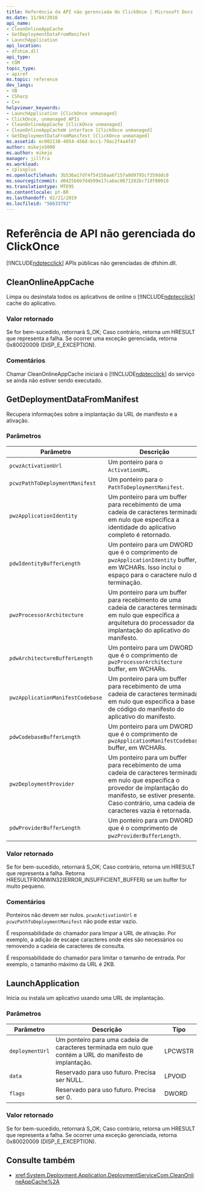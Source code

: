 ```yaml
---
title: Referência da API não gerenciada do ClickOnce | Microsoft Docs
ms.date: 11/04/2016
api_name:
- CleanOnlineAppCache
- GetDeploymentDataFromManifest
- LaunchApplication
api_location:
- dfshim.dll
api_type:
- COM
topic_type:
- apiref
ms.topic: reference
dev_langs:
- VB
- CSharp
- C++
helpviewer_keywords:
- LaunchApplication [ClickOnce unmanaged]
- ClickOnce, unmanaged APIs
- CleanOnlineAppCache [ClickOnce unmanaged]
- CleanOnlineAppCacheW interface [ClickOnce unmanaged]
- GetDeploymentDataFromManifest [ClickOnce unmanaged]
ms.assetid: ec002138-4054-456d-bcc1-79ac2f4a4fd7
author: mikejo5000
ms.author: mikejo
manager: jillfra
ms.workload:
- cplusplus
ms.openlocfilehash: 3b536a17df4f54158aa6f157a0d9795cf359ddc0
ms.sourcegitcommit: d0425b6b7d4b99e17ca6ac0671282bc718f80910
ms.translationtype: MTE95
ms.contentlocale: pt-BR
ms.lasthandoff: 02/21/2019
ms.locfileid: "56633792"
---
```

# <a name="clickonce-unmanaged-api-reference"></a>Referência de API não gerenciada do ClickOnce
[!INCLUDE[ndptecclick](../deployment/includes/ndptecclick_md.md)] APIs públicas não gerenciadas de dfshim.dll.

## <a name="cleanonlineappcache"></a>CleanOnlineAppCache
 Limpa ou desinstala todos os aplicativos de online o [!INCLUDE[ndptecclick](../deployment/includes/ndptecclick_md.md)] cache do aplicativo.

### <a name="return-value"></a>Valor retornado
 Se for bem-sucedido, retornará S_OK; Caso contrário, retorna um HRESULT que representa a falha. Se ocorrer uma exceção gerenciada, retorna 0x80020009 (DISP_E_EXCEPTION).

### <a name="remarks"></a>Comentários
 Chamar CleanOnlineAppCache iniciará o [!INCLUDE[ndptecclick](../deployment/includes/ndptecclick_md.md)] do serviço se ainda não estiver sendo executado.

## <a name="getdeploymentdatafrommanifest"></a>GetDeploymentDataFromManifest
 Recupera informações sobre a implantação da URL de manifesto e a ativação.

### <a name="parameters"></a>Parâmetros

|Parâmetro|Descrição|Tipo|
|---------------|-----------------|----------|
|`pcwzActivationUrl`|Um ponteiro para o `ActivationURL`.|LPCWSTR|
|`pcwzPathToDeploymentManifest`|Um ponteiro para o `PathToDeploymentManifest`.|LPCWSTR|
|`pwzApplicationIdentity`|Um ponteiro para um buffer para recebimento de uma cadeia de caracteres terminada em nulo que especifica a identidade do aplicativo completo é retornado.|LPWSTR|
|`pdwIdentityBufferLength`|Um ponteiro para um DWORD que é o comprimento de `pwzApplicationIdentity` buffer, em WCHARs. Isso inclui o espaço para o caractere nulo de terminação.|LPDWORD|
|`pwzProcessorArchitecture`|Um ponteiro para um buffer para recebimento de uma cadeia de caracteres terminada em nulo que especifica a arquitetura do processador da implantação do aplicativo do manifesto.|LPWSTR|
|`pdwArchitectureBufferLength`|Um ponteiro para um DWORD que é o comprimento de `pwzProcessorArchitecture` buffer, em WCHARs.|LPDWORD|
|`pwzApplicationManifestCodebase`|Um ponteiro para um buffer para recebimento de uma cadeia de caracteres terminada em nulo que especifica a base de código do manifesto do aplicativo do manifesto.|LPWSTR|
|`pdwCodebaseBufferLength`|Um ponteiro para um DWORD que é o comprimento de `pwzApplicationManifestCodebase` buffer, em WCHARs.|LPDWORD|
|`pwzDeploymentProvider`|Um ponteiro para um buffer para recebimento de uma cadeia de caracteres terminada em nulo que especifica o provedor de implantação do manifesto, se estiver presente. Caso contrário, uma cadeia de caracteres vazia é retornada.|LPWSTR|
|`pdwProviderBufferLength`|Um ponteiro para um DWORD que é o comprimento de `pwzProviderBufferLength`.|LPDWORD|

### <a name="return-value"></a>Valor retornado
 Se for bem-sucedido, retornará S_OK; Caso contrário, retorna um HRESULT que representa a falha. Retorna HRESULTFROMWIN32(ERROR_INSUFFICIENT_BUFFER) se um buffer for muito pequeno.

### <a name="remarks"></a>Comentários
 Ponteiros não devem ser nulos. `pcwzActivationUrl` e `pcwzPathToDeploymentManifest` não pode estar vazio.

 É responsabilidade do chamador para limpar a URL de ativação. Por exemplo, a adição de escape caracteres onde eles são necessários ou removendo a cadeia de caracteres de consulta.

 É responsabilidade do chamador para limitar o tamanho de entrada. Por exemplo, o tamanho máximo da URL é 2KB.

## <a name="launchapplication"></a>LaunchApplication
 Inicia ou instala um aplicativo usando uma URL de implantação.

### <a name="parameters"></a>Parâmetros

|Parâmetro|Descrição|Tipo|
|---------------|-----------------|----------|
|`deploymentUrl`|Um ponteiro para uma cadeia de caracteres terminada em nulo que contém a URL do manifesto de implantação.|LPCWSTR|
|`data`|Reservado para uso futuro. Precisa ser NULL.|LPVOID|
|`flags`|Reservado para uso futuro. Precisa ser 0.|DWORD|

### <a name="return-value"></a>Valor retornado
 Se for bem-sucedido, retornará S_OK; Caso contrário, retorna um HRESULT que representa a falha. Se ocorrer uma exceção gerenciada, retorna 0x80020009 (DISP_E_EXCEPTION).

## <a name="see-also"></a>Consulte também
- <xref:System.Deployment.Application.DeploymentServiceCom.CleanOnlineAppCache%2A>
